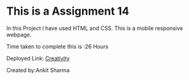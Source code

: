 # This is a Assignment 14

In this Project I have used HTML and CSS. This is a mobile responsive webpage.

Time taken to complete this is :26 Hours


Deployed Link: [Creativity](https://assignment14-ineuron.netlify.app)

Created by:Ankit Sharma